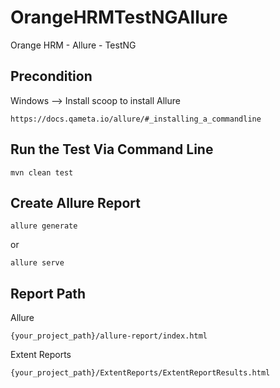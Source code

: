 # OrangeHRMTestNGAllure

Orange HRM - Allure - TestNG

## Precondition
Windows --> Install scoop to install Allure
```
https://docs.qameta.io/allure/#_installing_a_commandline

```

## Run the Test Via Command Line
```
mvn clean test
```

## Create Allure Report
```
allure generate
```
or
```
allure serve
```

## Report Path
Allure
```
{your_project_path}/allure-report/index.html
```
Extent Reports
```
{your_project_path}/ExtentReports/ExtentReportResults.html
```
